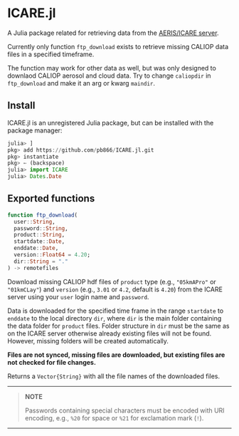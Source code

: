 ICARE.jl
========

A Julia package related for retrieving data from the 
[AERIS/ICARE server](http://www.icare.univ-lille1.fr/).

Currently only function `ftp_download` exists to retrieve missing CALIOP data 
files in a specified timeframe. 

The function may work for other data as well, but was only designed to downlaod 
CALIOP aerosol and cloud data. Try to change `caliopdir` in `ftp_download` and
make it an arg or kwarg `maindir`.

Install
-------

ICARE.jl is an unregistered Julia package, but can be 
installed with the package manager:

```julia
julia> ]
pkg> add https://github.com/pb866/ICARE.jl.git
pkg> instantiate
pkg> ← (backspace)
julia> import ICARE
julia> Dates.Date
```

Exported functions
------------------

```julia
function ftp_download(
  user::String,
  password::String,
  product::String,
  startdate::Date,
  enddate::Date,
  version::Float64 = 4.20;
  dir::String = "."
) -> remotefiles
```

Download missing CALIOP hdf files of `product` type (e.g., `"05kmAPro"` or `"01kmCLay"`)
and `version` (e.g., `3.01` or `4.2`, default is `4.20`) from the ICARE server
using your `user` login name and `password`.

Data is downloaded for the specified time frame in the range `startdate` to `enddate`
to the local directory `dir`, where `dir` is the main folder containing the data folder
for `product` files. Folder structure in `dir` must be the same as on the ICARE server
otherwise already existing files will not be found. However, missing folders will be 
created automatically.

**Files are not synced, missing files are downloaded, but existing files are not 
checked for file changes.**

Returns a `Vector{String}` with all the file names of the downloaded files.


---
> **NOTE**
>
> Passwords containing special characters must be encoded with URI encoding, 
> e.g., `%20` for space or `%21` for exclamation mark (`!`).

---
